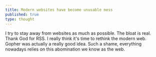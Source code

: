 ```yaml
---
title: Modern websites have become unusable mess
published: true
type: thought
---
```

I try to stay away from websites as much as possible. The bloat is real. Thank God for RSS. I really think it's time to rethink the modern web. Gopher was actually a really good idea. Such a shame, everything nowadays relies on this abomination we know as the web.